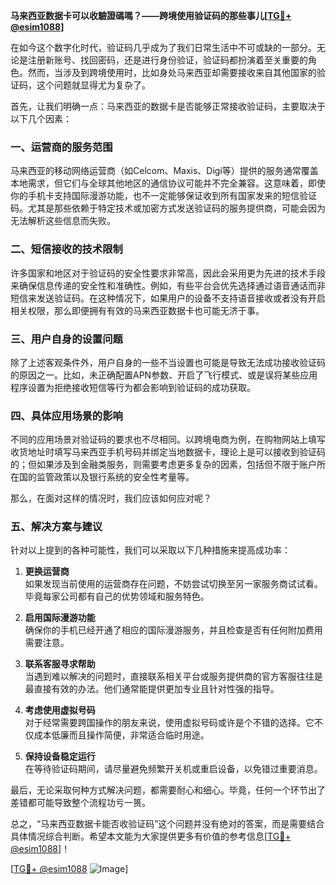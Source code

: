 **马来西亚数据卡可以收驗證碼嗎？——跨境使用验证码的那些事儿[[TG💪+ @esim1088](https://t.me/s/esim1088)]**

在如今这个数字化时代，验证码几乎成为了我们日常生活中不可或缺的一部分。无论是注册新账号、找回密码，还是进行身份验证，验证码都扮演着至关重要的角色。然而，当涉及到跨境使用时，比如身处马来西亚却需要接收来自其他国家的验证码，这个问题就显得尤为复杂了。

首先，让我们明确一点：马来西亚的数据卡是否能够正常接收验证码，主要取决于以下几个因素：

### **一、运营商的服务范围**
马来西亚的移动网络运营商（如Celcom、Maxis、Digi等）提供的服务通常覆盖本地需求，但它们与全球其他地区的通信协议可能并不完全兼容。这意味着，即使你的手机卡支持国际漫游功能，也不一定能够保证收到所有国家发来的短信验证码。尤其是那些依赖于特定技术或加密方式发送验证码的服务提供商，可能会因为无法解析这些信息而失败。

### **二、短信接收的技术限制**
许多国家和地区对于验证码的安全性要求非常高，因此会采用更为先进的技术手段来确保信息传递的安全性和准确性。例如，有些平台会优先选择通过语音通话而非短信来发送验证码。在这种情况下，如果用户的设备不支持语音接收或者没有开启相关权限，那么即便拥有有效的马来西亚数据卡也可能无济于事。

### **三、用户自身的设置问题**
除了上述客观条件外，用户自身的一些不当设置也可能是导致无法成功接收验证码的原因之一。比如，未正确配置APN参数、开启了飞行模式、或是误将某些应用程序设置为拒绝接收短信等行为都会影响到验证码的成功获取。

### **四、具体应用场景的影响**
不同的应用场景对验证码的要求也不尽相同。以跨境电商为例，在购物网站上填写收货地址时填写马来西亚手机号码并绑定当地数据卡，理论上是可以接收到验证码的；但如果涉及到金融类服务，则需要考虑更多复杂的因素，包括但不限于账户所在国的监管政策以及银行系统的安全性考量等。

那么，在面对这样的情况时，我们应该如何应对呢？

### **五、解决方案与建议**
针对以上提到的各种可能性，我们可以采取以下几种措施来提高成功率：

1. **更换运营商**  
   如果发现当前使用的运营商存在问题，不妨尝试切换至另一家服务商试试看。毕竟每家公司都有自己的优势领域和服务特色。

2. **启用国际漫游功能**  
   确保你的手机已经开通了相应的国际漫游服务，并且检查是否有任何附加费用需要注意。

3. **联系客服寻求帮助**  
   当遇到难以解决的问题时，直接联系相关平台或服务提供商的官方客服往往是最直接有效的办法。他们通常能提供更加专业且针对性强的指导。

4. **考虑使用虚拟号码**  
   对于经常需要跨国操作的朋友来说，使用虚拟号码或许是个不错的选择。它不仅成本低廉而且操作简便，非常适合临时用途。

5. **保持设备稳定运行**  
   在等待验证码期间，请尽量避免频繁开关机或重启设备，以免错过重要消息。

最后，无论采取何种方式解决问题，都需要耐心和细心。毕竟，任何一个环节出了差错都可能导致整个流程功亏一篑。

总之，“马来西亚数据卡能否收验证码”这个问题并没有绝对的答案，而是需要结合具体情况综合判断。希望本文能为大家提供更多有价值的参考信息[[TG💪+ @esim1088](https://t.me/s/esim1088)]！

[[TG💪+ @esim1088](https://t.me/s/esim1088) ![Image](https://i.postimg.cc/4NQfJmqS/Snipaste-2025-05-13-00-14-12.png)]